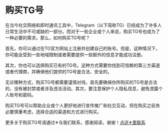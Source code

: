 # 购买TG号

在当今社交网络和即时通讯工具中，Telegram（以下简称TG）已经成为了许多人日常生活中不可或缺的一部分。而对于一些企业或个人来说，购买TG号也成为了一种必要的需求。那么，如何购买TG号呢？

首先，你可以通过在TG官方网站上注册并创建自己的账号。但是，这种情况下，你可能会受到一些地域限制或者需要提供一些额外的信息才能成功注册。

其次，你也可以选择购买已有的TG号。这种方式需要你找到可信赖的第三方渠道或者代理商，并确保他们提供的TG号是合法、安全的。

无论哪种方式，购买TG号都需要谨慎对待。首先要确保你所购买的TG号是合法的，没有被封禁或者涉及违法活动。其次，要注意保护个人隐私信息，避免泄露个人账号和密码。

购买TG号可以帮助企业或个人更好地进行宣传推广和社交互动，但在购买之前务必要慎重考虑，选择合适的渠道和方式进行购买。

更多关于购买TG号请通过✈与我们联系，感谢阅读，谢谢！[点这✈里联系](https://c.k02.cc)